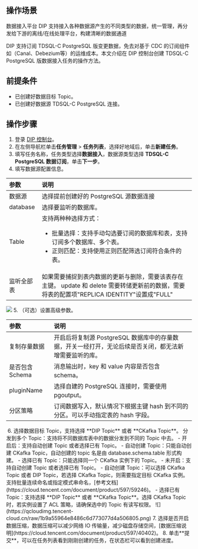 ## 操作场景

数据接入平台 DIP 支持接入各种数据源产生的不同类型的数据，统一管理，再分发给下游的离线/在线处理平台，构建清晰的数据通道

DIP 支持订阅 TDSQL-C PostgreSQL 版变更数据，免去对基于 CDC 的订阅组件如（Canal、Debezium等）的运维成本。本文介绍在 DIP 控制台创建 TDSQL-C PostgreSQL 版数据接入任务的操作方法。

## 前提条件

- 已创建好数据目标 Topic。
- 已创建好数据源 TDSQL-C PostgreSQL 连接。

## 操作步骤

1. 登录 [DIP 控制台](https://console.cloud.tencent.com/ckafka/datahub-overview)。
2. 在左侧导航栏单击**任务管理** > **任务列表**，选择好地域后，单击**新建任务**。
3. 填写任务名称，任务类型选择**数据接入**，数据源类型选择 **TDSQL-C PostgreSQL 数据订阅**，单击**下一步**。
4. 填写数据源配置信息。
<table>
<thead>
<tr>
<th align="left">参数</th>
<th align="left">说明</th>
</tr>
</thead>
<tbody><tr>
<td align="left">数据源</td>
<td align="left">选择提前创建好的 PostgreSQL 源数据连接</td>
</tr>
<tr>
<td align="left">database</td>
<td align="left">选择要监听的数据库。</td>
</tr>
<tr>
<td align="left">Table</td>
<td align="left">支持两种种选择方式：<ul><li>批量选择：支持手动勾选要订阅的数据库和表，支持订阅多个数据库、多个表。</li><li>正则匹配：支持使用正则匹配筛选订阅符合条件的表。</li></ul></td>
</tr>
<tr>
<td align="left">监听全部表</td>
<td align="left">如果需要捕捉到表内数据的更新与删除，需要该表存在主键。
update 和 delete 需要转储更新前的数据，需要将表的配置项"REPLICA IDENTITY"设置成"FULL"</td>
</tr>
</tbody></table>

![](https://qcloudimg.tencent-cloud.cn/raw/76cb663cbf07797cd0e0daa2e568dc16.png) 
5. （可选）设置高级参数。
<table>
<thead>
<tr>
<th align="left">参数</th>
<th align="left">说明</th>
</tr>
</thead>
<tbody><tr>
<td align="left">复制存量数据</td>
<td align="left">开启后将复制源 PostgreSQL 数据库中的存量数据，开关一经打开，无论后续是否关闭，都无法新增需要监听的库。</td>
</tr>
<tr>
<td align="left">是否包含 Schema</td>
<td align="left">消息输出时，key 和 value 内容是否包含 schema。</td>
</tr>
<tr>
<td align="left">pluginName</td>
<td align="left">选择自建的 PostgreSQL 连接时，需要使用 pgoutput。</td>
</tr>
<tr>
<td align="left">分区策略</td>
<td align="left">订阅数据写入，默认情况下根据主键 hash 到不同的分区。可以手动指定表的 hash 字段。</td>
</tr>
</tbody></table>
<img src="https://qcloudimg.tencent-cloud.cn/raw/0265e7a8c635d4098888a6dcb2d2b7dc.png" alt=""> 
6. 选择数据目标 Topic，支持选择 **DIP Topic** 或者 **CKafka Topic**。
   分发到多个 Topic：支持将不同数据库表中的数据分发到不同的 Topic 中去。
   - 开启后：支持自动创建 Topic 或者选择已有 Topic。
     - 自动创建 Topic：只能自动创建 CKafka Topic，自动创建的 topic 名是由 database.schema.table 形式构建。
     - 选择已有 Topic：只能选择同一个 CKafka 实例下的 Topic。
   - 未开启：支持自动创建 Topic 或者选择已有 Topic。
     - 自动创建 Topic：可以选择 CKafka Topic 或者 DIP Topic，若选择 CKafka Topic，则需要指定目标 CKafka 实例。支持批量连续命名或指定模式串命名，[参考文档](https://cloud.tencent.com/document/product/597/59246)。
     - 选择已有 Topic：支持选择 **DIP Topic** 或者 **CKafka Topic**。选择 CKafka Topic 时，若实例设置了 ACL 策略，请确保选中的 Topic 有读写权限。
       ![](https://qcloudimg.tencent-cloud.cn/raw/1b9a55964e8486c6d773077d4a506805.png)
7. 选择是否开启数据压缩，数据压缩可以减少网络 IO 传输量，减少磁盘存储空间，[数据压缩说明](https://cloud.tencent.com/document/product/597/40402)。
8. 单击**提交**，可以在任务列表看到刚刚创建的任务，在状态栏可以看到创建进度。

   
